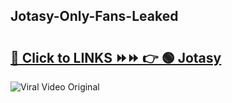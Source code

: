 
 ## Jotasy-Only-Fans-Leaked

# <h2><a href="https://clipsfans.com/Jotasy&ref=git">🔗 Click to LINKS ⏩⏩ 👉 🟢 Jotasy </a></h2>

<a href="https://clipsfans.com/Jotasy&ref=git" rel="nofollow" data-target="animated-image.originalLink"><img src="https://i.ibb.co.com/xMMVF88/686577567.gif" alt="Viral Video Original" style="max-width: 100%; display: inline-block;" data-target="animated-image.originalImage"></a>

